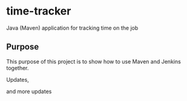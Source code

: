 # time-tracker
Java (Maven) application for tracking time on the job

## Purpose

This purpose of this project is to show how to use Maven and Jenkins together.

Updates, 

and more updates

